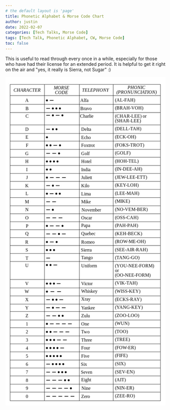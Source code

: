 ```yaml
---
# the default layout is 'page'
title: Phonetic Alphabet & Morse Code Chart
author: justin
date: 2022-02-07
categories: [Tech Talks, Morse Code]
tags: [Tech Talk, Phonetic Alphabet, CW, Morse Code]
toc: false
---
```

This is useful to read through every once in a while, especially for those who have had their license for an extended period. It is helpful to get it right on the air and "yes, it really is Sierra, not Sugar" :)

![Morse Code Chart](https://github.com/zs6stn/Tech-Talks-and-Documents/blob/main/MorseCode/550px-FAA_Phonetic_and_Morse_Chart2.svg_.jpg?raw=true)
